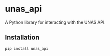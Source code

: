 # unas_api

A Python library for interacting with the UNAS API.

## Installation

```bash
pip install unas_api
```
